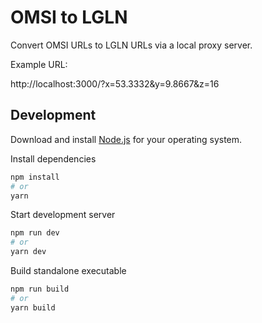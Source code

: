 # OMSI to LGLN

Convert OMSI URLs to LGLN URLs via a local proxy server.

Example URL:

http://localhost:3000/?x=53.3332&y=9.8667&z=16

## Development

Download and install [Node.js](https://nodejs.org) for your operating system.

Install dependencies

```bash
npm install
# or
yarn
```

Start development server

```bash
npm run dev
# or
yarn dev
```

Build standalone executable

```bash
npm run build
# or
yarn build
```
